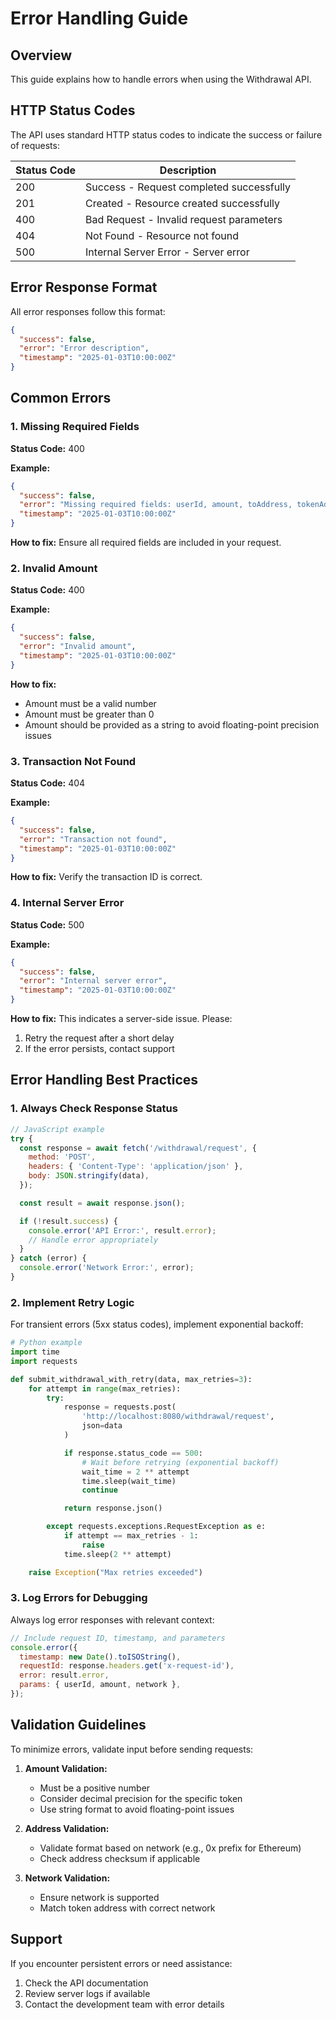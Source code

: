 # Error Handling Guide

## Overview

This guide explains how to handle errors when using the Withdrawal API.

## HTTP Status Codes

The API uses standard HTTP status codes to indicate the success or failure of requests:

| Status Code | Description                              |
| ----------- | ---------------------------------------- |
| 200         | Success - Request completed successfully |
| 201         | Created - Resource created successfully  |
| 400         | Bad Request - Invalid request parameters |
| 404         | Not Found - Resource not found           |
| 500         | Internal Server Error - Server error     |

## Error Response Format

All error responses follow this format:

```json
{
  "success": false,
  "error": "Error description",
  "timestamp": "2025-01-03T10:00:00Z"
}
```

## Common Errors

### 1. Missing Required Fields

**Status Code:** 400

**Example:**

```json
{
  "success": false,
  "error": "Missing required fields: userId, amount, toAddress, tokenAddress, network",
  "timestamp": "2025-01-03T10:00:00Z"
}
```

**How to fix:** Ensure all required fields are included in your request.

### 2. Invalid Amount

**Status Code:** 400

**Example:**

```json
{
  "success": false,
  "error": "Invalid amount",
  "timestamp": "2025-01-03T10:00:00Z"
}
```

**How to fix:**

- Amount must be a valid number
- Amount must be greater than 0
- Amount should be provided as a string to avoid floating-point precision issues

### 3. Transaction Not Found

**Status Code:** 404

**Example:**

```json
{
  "success": false,
  "error": "Transaction not found",
  "timestamp": "2025-01-03T10:00:00Z"
}
```

**How to fix:** Verify the transaction ID is correct.

### 4. Internal Server Error

**Status Code:** 500

**Example:**

```json
{
  "success": false,
  "error": "Internal server error",
  "timestamp": "2025-01-03T10:00:00Z"
}
```

**How to fix:** This indicates a server-side issue. Please:

1. Retry the request after a short delay
2. If the error persists, contact support

## Error Handling Best Practices

### 1. Always Check Response Status

```javascript
// JavaScript example
try {
  const response = await fetch('/withdrawal/request', {
    method: 'POST',
    headers: { 'Content-Type': 'application/json' },
    body: JSON.stringify(data),
  });

  const result = await response.json();

  if (!result.success) {
    console.error('API Error:', result.error);
    // Handle error appropriately
  }
} catch (error) {
  console.error('Network Error:', error);
}
```

### 2. Implement Retry Logic

For transient errors (5xx status codes), implement exponential backoff:

```python
# Python example
import time
import requests

def submit_withdrawal_with_retry(data, max_retries=3):
    for attempt in range(max_retries):
        try:
            response = requests.post(
                'http://localhost:8080/withdrawal/request',
                json=data
            )

            if response.status_code == 500:
                # Wait before retrying (exponential backoff)
                wait_time = 2 ** attempt
                time.sleep(wait_time)
                continue

            return response.json()

        except requests.exceptions.RequestException as e:
            if attempt == max_retries - 1:
                raise
            time.sleep(2 ** attempt)

    raise Exception("Max retries exceeded")
```

### 3. Log Errors for Debugging

Always log error responses with relevant context:

```javascript
// Include request ID, timestamp, and parameters
console.error({
  timestamp: new Date().toISOString(),
  requestId: response.headers.get('x-request-id'),
  error: result.error,
  params: { userId, amount, network },
});
```

## Validation Guidelines

To minimize errors, validate input before sending requests:

1. **Amount Validation:**
   - Must be a positive number
   - Consider decimal precision for the specific token
   - Use string format to avoid floating-point issues

2. **Address Validation:**
   - Validate format based on network (e.g., 0x prefix for Ethereum)
   - Check address checksum if applicable

3. **Network Validation:**
   - Ensure network is supported
   - Match token address with correct network

## Support

If you encounter persistent errors or need assistance:

1. Check the API documentation
2. Review server logs if available
3. Contact the development team with error details

